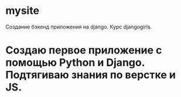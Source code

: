 # mysite
Создание бэкенд приложения на django. Курс djangogirls.
# Создаю первое приложение с помощью Python и Django. Подтягиваю знания по верстке и JS.

